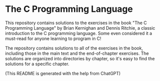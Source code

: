 # The C Programming Language

This repository contains solutions to the exercises in the book "The C Programming Language" by Brian Kernighan and Dennis Ritchie, a classic introduction to the C programming language. Some even considered it a must-read for anyone learning to program in C!

The repository contains solutions to all of the exercises in the book, including those in the main text and the end-of-chapter exercises. The solutions are organized into directories by chapter, so it's easy to find the solutions for a specific chapter.

(This README is generated with the help from ChatGPT)
